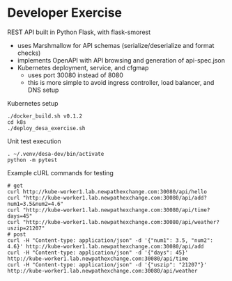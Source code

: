 # Developer Exercise

REST API built in Python Flask, with flask-smorest
  * uses Marshmallow for API schemas (serialize/deserialize and format checks)
  * implements OpenAPI with API browsing and generation of api-spec.json
  * Kubernetes deployment, service, and cfgmap
    * uses port 30080 instead of 8080
    * this is more simple to avoid ingress controller, load balancer, and DNS setup

Kubernetes setup
```
./docker_build.sh v0.1.2
cd k8s
./deploy_desa_exercise.sh
```

Unit test execution
```
. ~/.venv/desa-dev/bin/activate
python -m pytest
```

Example cURL commands for testing
```
# get
curl http://kube-worker1.lab.newpathexchange.com:30080/api/hello
curl "http://kube-worker1.lab.newpathexchange.com:30080/api/add?num1=3.5&num2=4.6"
curl "http://kube-worker1.lab.newpathexchange.com:30080/api/time?days=45"
curl "http://kube-worker1.lab.newpathexchange.com:30080/api/weather?uszip=21207"
# post
curl -H "Content-type: application/json" -d '{"num1": 3.5, "num2": 4.6}' http://kube-worker1.lab.newpathexchange.com:30080/api/add
curl -H "Content-type: application/json" -d '{"days": 45}' http://kube-worker1.lab.newpathexchange.com:30080/api/time
curl -H "Content-type: application/json" -d '{"uszip": "21207"}' http://kube-worker1.lab.newpathexchange.com:30080/api/weather

```

